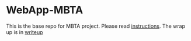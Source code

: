 # WebApp-MBTA
 This is the base repo for MBTA project. Please read [instructions](instructions.md). 
 The wrap up is in [writeup](writeup.md)
